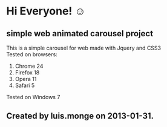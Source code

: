 # Hi Everyone! ☺

## simple web animated carousel project

This is a simple carousel for web made with Jquery and CSS3   
Tested on browsers:   
1. Chrome 24
2. Firefox 18
3. Opera 11 
4. Safari 5   

Tested on Windows 7    

##  Created by luis.monge on 2013-01-31.